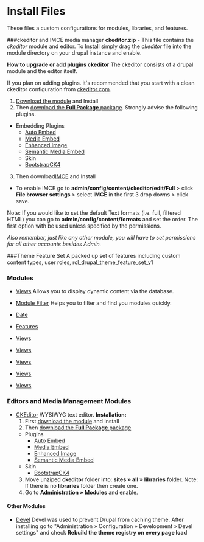 
# Install Files
These files a custom configurations for modules, libraries, and features.

###ckeditor and IMCE media manager
**ckeditor.zip** - This file contains the *ckeditor* module and editor. To Install simply drag the *ckeditor* file into the module directory on your drupal instance and enable.

**How to upgrade or add plugins ckeditor**
The ckeditor consists of a drupal module and the editor itself.

If you plan on adding plugins. it's recommended that you start with a clean ckeditor configuration from [ckeditor.com](http://ckeditor.com/download).

1. [Download the module](https://www.drupal.org/project/ckeditor) and Install
2. Then [download the **Full Package** package](http://ckeditor.com/download). Strongly advise the following plugins.
  - Embedding Plugins
    - [Auto Embed](http://ckeditor.com/addon/autoembed)
    - [Media Embed](http://ckeditor.com/addon/embed)
    - [Enhanced Image](http://ckeditor.com/addon/image2)
    - [Semantic Media Embed](http://ckeditor.com/addon/embedsemantic)
    - Skin
    - [BootstrapCK4](http://ckeditor.com/addon/bootstrapck)
3. Then download[IMCE](https://www.drupal.org/project/imce) and Install
  - To enable IMCE go to **admin/config/content/ckeditor/edit/Full** > click **File browser settings** > select **IMCE** in the first 3 drop downs > click save.

Note: If you would like to set the default Text formats (i.e. full, filtered HTML) you can go to **admin/config/content/formats** and set the order. The first option with be used unless specified by the permissions.

*Also remember, just like any other module, you will have to set permissions for all other accounts besides Admin.*


###Theme Feature Set
A packed up set of features including custom content types, user roles,
rcl_drupal_theme_feature_set_v1




### Modules

- [Views](https://www.drupal.org/project/views)
Allows you to display dynamic content via the database.

- [Module Filter](https://www.drupal.org/project/module_filter)
Helps you to filter and find you modules quickly.

- [Date](https://www.drupal.org/project/date)
- [Features](https://www.drupal.org/project/features)

- [Views](https://www.drupal.org/project/views)
- [Views](https://www.drupal.org/project/views)
- [Views](https://www.drupal.org/project/views)
- [Views](https://www.drupal.org/project/views)
- [Views](https://www.drupal.org/project/views)




### Editors and Media Management Modules

- [CKEditor](http://ckeditor.com/download)
WYSIWYG text editor. **Installation:**
  1. First [download the module](https://www.drupal.org/project/ckeditor) and Install
  2. Then [download the **Full Package** package](http://ckeditor.com/download)
    - Plugins
      - [Auto Embed](http://ckeditor.com/addon/autoembed)
      - [Media Embed](http://ckeditor.com/addon/embed)
      - [Enhanced Image](http://ckeditor.com/addon/image2)
      - [Semantic Media Embed](http://ckeditor.com/addon/embedsemantic)
    - Skin
      - [BootstrapCK4](http://ckeditor.com/addon/bootstrapck)
  3. Move unziped **ckeditor** folder into: **sites » all » libraries** folder. Note: If there is no **libraries** folder then create one.
  4. Go to **Administration » Modules** and enable.


#### Other Modules


- [Devel](https://www.drupal.org/project/devel)
Devel was used to prevent Drupal from caching theme. After installing go to "Administration » Configuration » Development » Devel settings" and check **Rebuild the theme registry on every page load**
